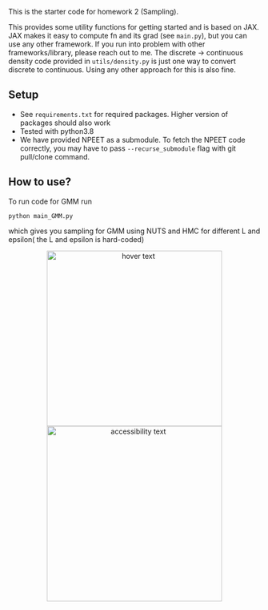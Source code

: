 This is the starter code for homework 2 (Sampling). 

This provides some utility functions for getting started and is based on JAX. 
JAX makes it easy to compute fn and its grad (see `main.py`), but you can use any other framework.
If you run into problem with other frameworks/library, please reach out to me. 
The discrete -> continuous density code provided in `utils/density.py` is just one way to convert discrete to continuous. 
Using any other approach for this is also fine. 

## Setup

- See `requirements.txt` for required packages. Higher version of packages should also work
- Tested with python3.8
- We have provided NPEET as a submodule. To fetch the NPEET code correctly, you may have to pass `--recurse_submodule` flag with git pull/clone command.

## How to use?
To run code for GMM run 
```
python main_GMM.py
```
which gives you sampling for GMM using NUTS and HMC for different L and epsilon( the L and epsilon is hard-coded) 
<p align="center">
  <img src="https://github.com/HaleAkrami/HMC_Sampling/tree/main/results/1.png" width="350" title="hover text">
  <img src="https://github.com/HaleAkrami/HMC_Sampling/tree/main/results/1.png" width="350" alt="accessibility text">
</p>


